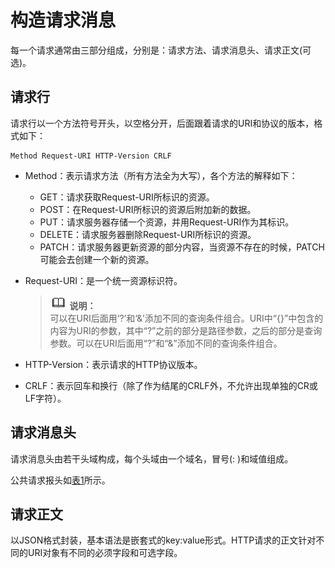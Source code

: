 # 构造请求消息<a name="ZH-CN_TOPIC_0096010418"></a>

每一个请求通常由三部分组成，分别是：请求方法、请求消息头、请求正文\(可选\)。

## 请求行<a name="zh-cn_topic_0095238323_zh-cn_topic_0073180068_section41702917155612"></a>

请求行以一个方法符号开头，以空格分开，后面跟着请求的URI和协议的版本，格式如下：

```
Method Request-URI HTTP-Version CRLF
```

-   Method：表示请求方法（所有方法全为大写），各个方法的解释如下：
    -   GET：请求获取Request-URI所标识的资源。
    -   POST：在Request-URI所标识的资源后附加新的数据。
    -   PUT：请求服务器存储一个资源，并用Request-URI作为其标识。
    -   DELETE：请求服务器删除Request-URI所标识的资源。
    -   PATCH：请求服务器更新资源的部分内容，当资源不存在的时候，PATCH可能会去创建一个新的资源。

-   Request-URI：是一个统一资源标识符。

    >![](public_sys-resources/icon-note.gif) **说明：**   
    >可以在URI后面用‘?’和‘&’添加不同的查询条件组合。URI中“\{\}”中包含的内容为URI的参数，其中“?”之前的部分是路径参数，之后的部分是查询参数。可以在URI后面用“?”和“&”添加不同的查询条件组合。  

-   HTTP-Version：表示请求的HTTP协议版本。
-   CRLF：表示回车和换行（除了作为结尾的CRLF外，不允许出现单独的CR或LF字符）。

## 请求消息头<a name="zh-cn_topic_0095238323_zh-cn_topic_0073180068_section8342810155612"></a>

请求消息头由若干头域构成，每个头域由一个域名，冒号\(: \)和域值组成。

公共请求报头如[表1](公共请求消息头.md#zh-cn_topic_0095259731_zh-cn_topic_0073180055_table64174151155930)所示。

## 请求正文<a name="zh-cn_topic_0095238323_zh-cn_topic_0073180068_section50103125155612"></a>

以JSON格式封装，基本语法是嵌套式的key:value形式。HTTP请求的正文针对不同的URI对象有不同的必须字段和可选字段。

